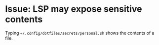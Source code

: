 # Issue: LSP may expose sensitive contents

Typing `~/.config/dotfiles/secrets/personal.sh` shows the contents of a file.
